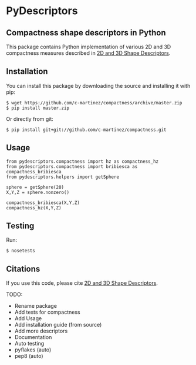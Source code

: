 # PyDescriptors
## Compactness shape descriptors in Python

This package contains Python implementation of various 2D and 3D compactness measures described in [2D and 3D Shape Descriptors](http://hdl.handle.net/10036/3026).

## Installation

You can install this package by downloading the source and installing it with pip:
```
$ wget https://github.com/c-martinez/compactness/archive/master.zip
$ pip install master.zip
```

Or directly from git:
```
$ pip install git+git://github.com/c-martinez/compactness.git
```

## Usage
```
from pydescriptors.compactness import hz as compactness_hz
from pydescriptors.compactness import bribiesca as compactness_bribiesca
from pydescriptors.helpers import getSphere

sphere = getSphere(20)
X,Y,Z = sphere.nonzero()

compactness_bribiesca(X,Y,Z)
compactness_hz(X,Y,Z)
```

## Testing
Run:

```
$ nosetests
```

## Citations
If you use this code, please cite [2D and 3D Shape Descriptors](http://hdl.handle.net/10036/3026).


TODO:
 - Rename package
 - Add tests for compactness
 - Add Usage
 - Add installation guide (from source)
 - Add more descriptors
 - Documentation
 - Auto testing
 - pyflakes (auto)
 - pep8 (auto)
